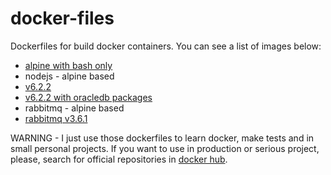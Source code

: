 # docker-files

Dockerfiles for build docker containers. You can see a list of images below:

- [alpine with bash only](./alpine)
- nodejs - alpine based
 - [v6.2.2](./nodejs/6.2.2)
 - [v6.2.2 with oracledb packages](./nodejs/6.2.2/oracledb) 
- rabbitmq - alpine based
 - [rabbitmq v3.6.1](./rabbitmq/3.6.1)

WARNING - I just use those dockerfiles to learn docker, make tests and in small personal projects. 
If you want to use in production or serious project, please, search for official repositories in [docker hub](https://hub.docker.com). 
